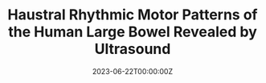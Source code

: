 ---
title: "Haustral Rhythmic Motor Patterns of the Human Large Bowel Revealed by Ultrasound"
authors:
- Amer Hussain
- Zhenyu Zhang
- admin
- Ruihan Wei
- Hamza Arshad
- Jinhwan Lew
- Cierra Jaggan
- Yongdong Wang
- Ji-Hong Chen
- Jan Huizinga

date: "2023-06-22T00:00:00Z"
doi: ""

# Schedule page publish date (NOT publication's date).
publishDate: "2023-06-22T00:00:00Z"

# Publication type.
# Legend: 0 = Uncategorized; 1 = Conference paper; 2 = Journal article;
# 3 = Preprint / Working Paper; 4 = Report; 5 = Book; 6 = Book section;
# 7 = Thesis; 8 = Patent
publication_types: ["2"]

# Publication name and optional abbreviated publication name.
publication: "*American Journal of Physiology-Gastrointestinal and Liver Physiology, 1*(1)"
publication_short: ""

abstract: 

# Summary. An optional shortened abstract.
summary: 

tags: [Medical Imaging, Computer Vision, Image Segmentation, Gastroenterology, Ultrasound]
featured: false

# links:
# - name: ""
#   url: ""
url_pdf: 'publication/journal-article/colonVison/colon_vision_paper.pdf'
# url_code: ''
# url_dataset: ''
# url_poster: ''
# url_project: ''
# url_slides: ''
# url_source: ''
# url_video: ''
---